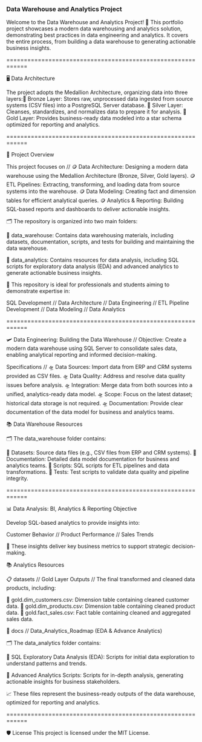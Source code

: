 ### Data Warehouse and Analytics Project

Welcome to the Data Warehouse and Analytics Project! 🚀 This portfolio project showcases a modern data warehousing and analytics solution, demonstrating best practices in data engineering and analytics. It covers the entire process, from building a data warehouse to generating actionable business insights.

============================================================

🖥 Data Architecture 

The project adopts the Medallion Architecture, organizing data into three layers:🥉 Bronze Layer: Stores raw, unprocessed data ingested from source systems (CSV files) into a PostgreSQL Server database. 🥈 Silver Layer: Cleanses, standardizes, and normalizes data to prepare it for analysis. 🥇 Gold Layer: Provides business-ready data modeled into a star schema optimized for reporting and analytics.

============================================================

📖 Project Overview

This project focuses on // 🪙 Data Architecture: Designing a modern data warehouse using the Medallion Architecture (Bronze, Silver, Gold layers). 🪙 ETL Pipelines: Extracting, transforming, and loading data from source systems into the warehouse. 🪙 Data Modeling: Creating fact and dimension tables for efficient analytical queries. 🪙 Analytics & Reporting: Building SQL-based reports and dashboards to deliver actionable insights.

🗂 The repository is organized into two main folders:

📂 data_warehouse: Contains data warehousing materials, including datasets, documentation, scripts, and tests for building and maintaining the data warehouse.

📂 data_analytics: Contains resources for data analysis, including SQL scripts for exploratory data analysis (EDA) and advanced analytics to generate actionable business insights.


🎯 This repository is ideal for professionals and students aiming to demonstrate expertise in:

SQL Development // Data Architecture // Data Engineering // ETL Pipeline Development // Data Modeling // Data Analytics

============================================================

🛩 Data Engineering: Building the Data Warehouse // Objective: Create a modern data warehouse using SQL Server to consolidate sales data, enabling analytical reporting and informed decision-making.

Specifications // 🛸 Data Sources: Import data from ERP and CRM systems provided as CSV files. 🛸 Data Quality: Address and resolve data quality issues before analysis. 🛸 Integration: Merge data from both sources into a unified, analytics-ready data model. 🛸 Scope: Focus on the latest dataset; historical data storage is not required. 🛸 Documentation: Provide clear documentation of the data model for business and analytics teams.

📚 Data Warehouse Resources

🗂 The data_warehouse folder contains:

📂 Datasets: Source data files (e.g., CSV files from ERP and CRM systems).
📂 Documentation: Detailed data model documentation for business and analytics teams.
📂 Scripts: SQL scripts for ETL pipelines and data transformations.
📂 Tests: Test scripts to validate data quality and pipeline integrity.

============================================================

📊 Data Analysis: BI, Analytics & Reporting
Objective

Develop SQL-based analytics to provide insights into:

Customer Behavior // Product Performance // Sales Trends

🔎 These insights deliver key business metrics to support strategic decision-making.

📚 Analytics Resources

📋 datasets // Gold Layer Outputs // The final transformed and cleaned data products, including:

🏅 gold.dim_customers.csv: Dimension table containing cleaned customer data.
🏅 gold.dim_products.csv: Dimension table containing cleaned product data.
🏅 gold.fact_sales.csv: Fact table containing cleaned and aggregated sales data.

📑 docs // Data_Analytics_Roadmap (EDA & Advance Analytics)

🗂 The data_analytics folder contains:

📂 SQL Exploratory Data Analysis (EDA): Scripts for initial data exploration to understand patterns and trends.

📂 Advanced Analytics Scripts: Scripts for in-depth analysis, generating actionable insights for business stakeholders.

📈 These files represent the business-ready outputs of the data warehouse, optimized for reporting and analytics.

============================================================

🛡️ License
This project is licensed under the MIT License.

